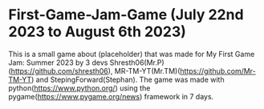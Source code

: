 # First-Game-Jam-Game (July 22nd 2023 to August 6th 2023)
This is a small game about (placeholder) that was made for My First Game Jam: Summer 2023 by 3 devs Shresth06(Mr.P)(https://github.com/shresth06), MR-TM-YT(Mr.TM)(https://github.com/Mr-TM-YT) and StepingForward(Stephan).
The game was made with python(https://www.python.org/) using the pygame(https://www.pygame.org/news) framework in 7 days.
